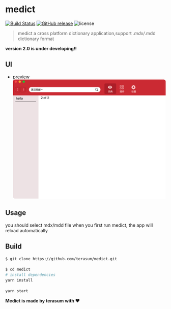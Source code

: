 # medict
[![Build Status](https://travis-ci.org/terasum/medict.svg?branch=develop)](https://travis-ci.org/terasum/medict)
[![GitHub release](https://img.shields.io/github/release/terasum/medict.svg)](https://github.com/terasum/medict/releases)
![license](https://img.shields.io/github/license/terasum/medict.svg)

> medict a cross platform dictionary application,support *.mdx/*.mdd dictionary format

**version 2.0 is under developing!!**

## UI

- preview
![preview](docs/images/preview.png)


## Usage

you should select mdx/mdd file when you first run medict,
the app will reload automatically

## Build

``` bash
$ git clone https://github.com/terasum/medict.git

$ cd medict
# install dependencies
yarn install

yarn start
```

**Medict is made by terasum with ❤️**
